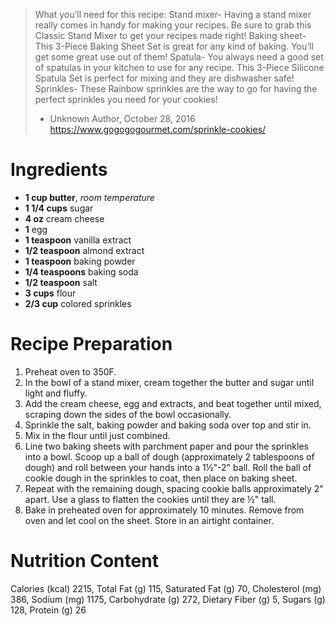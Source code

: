 > What you’ll need for this recipe:
Stand mixer- Having a stand mixer really comes in handy for making your recipes. Be sure to grab this Classic Stand Mixer to get your recipes made right!
Baking sheet- This 3-Piece Baking Sheet Set is great for any kind of baking. You’ll get some great use out of them!
Spatula- You always need a good set of spatulas in your kitchen to use for any recipe. This 3-Piece Silicone Spatula Set is perfect for mixing and they are dishwasher safe!
Sprinkles- These Rainbow sprinkles are the way to go for having the perfect sprinkles you need for your cookies!
> - Unknown Author, October 28, 2016
https://www.gogogogourmet.com/sprinkle-cookies/


# Ingredients

  - **1 cup butter**, *room temperature*
  - **1 1/4 cups** sugar
  - **4 oz** cream cheese
  - **1** egg
  - **1 teaspoon** vanilla extract
  - **1/2 teaspoon** almond extract
  - **1 teaspoon** baking powder
  - **1/4 teaspoons** baking soda
  - **1/2 teaspoon** salt
  - **3 cups** flour
  - **2/3 cup** colored sprinkles
    
# Recipe Preparation
  1. Preheat oven to 350F.
  2. In the bowl of a stand mixer, cream together the butter and sugar until light and fluffy.
  3. Add the cream cheese, egg and extracts, and beat together until mixed, scraping down the sides of the bowl occasionally.
  4. Sprinkle the salt, baking powder and baking soda over top and stir in.
  5. Mix in the flour until just combined.
  6. Line two baking sheets with parchment paper and pour the sprinkles into a bowl. Scoop up a ball of dough (approximately 2 tablespoons of dough) and roll between your hands into a 1½"-2" ball. Roll the ball of cookie dough in the sprinkles to coat, then place on baking sheet.
  7. Repeat with the remaining dough, spacing cookie balls approximately 2" apart. Use a glass to flatten the cookies until they are ½" tall.
  8. Bake in preheated oven for approximately 10 minutes. Remove from oven and let cool on the sheet. Store in an airtight container.

# Nutrition Content
Calories (kcal) 2215, Total Fat (g) 115, Saturated Fat (g) 70, Cholesterol (mg) 386, Sodium (mg) 1175, Carbohydrate (g) 272, Dietary Fiber (g) 5, Sugars (g) 128, Protein (g) 26
